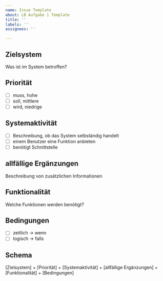 ```yaml
---
name: Issue Template
about: LB Aufgabe 1 Template
title: ''
labels: ''
assignees: ''

---
```


## Zielsystem
Was ist im System betroffen?

## Priorität
- [  ] muss, hohe
- [  ] soll, mittlere
- [  ] wird, niedrige

## Systemaktivität
- [  ] Beschreibung, ob das System selbständig handelt
- [  ] einem Benutzer eine Funktion anbieten
- [  ] benötigt Schnittstelle

## allfällige Ergänzungen
Beschreibung von zusätzlichen Informationen

## Funktionalität
Welche Funktionen werden benötigt?

## Bedingungen
- [  ] zeitlich -> wenn
- [  ] logisch -> falls

## Schema
[Zielsystem] + [Priorität] + [Systemaktivität] + [allfällige Ergänzungen] + [Funktionalität] + [Bedingungen]
